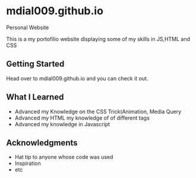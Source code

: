 # mdial009.github.io
Personal Website

This is a my portofilio website displaying some of my skills in JS,HTML and CSS

## Getting Started
Head over to mdial009.github.io and you can check it out.

## What I Learned
* Advanced my Knowledge on the CSS Trick(Animation, Media Query
* Advanced my HTML my knowledge of of different tags 
* Advanced my knowledge in Javascript


## Acknowledgments

* Hat tip to anyone whose code was used
* Inspiration
* etc
